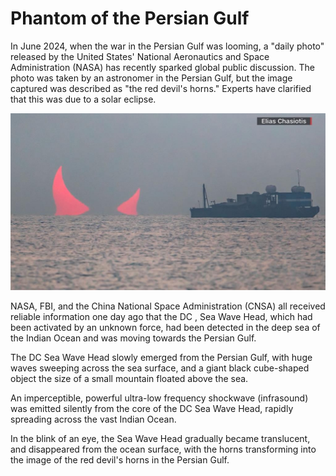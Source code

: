 # Phantom of the Persian Gulf

In June 2024, when the war in the Persian Gulf was looming, a "daily photo" released by the United States' National Aeronautics and Space Administration (NASA) has recently sparked global public discussion. The photo was taken by an astronomer in the Persian Gulf, but the image captured was described as "the red devil's horns." Experts have clarified that this was due to a solar eclipse.

![海浪头本体（SEA HEAD DC）登陆波斯湾](../.gitbook/assets/image.jpeg)

NASA, FBI, and the China National Space Administration (CNSA) all received reliable information one day ago that the DC , Sea Wave Head, which had been activated by an unknown force, had been detected in the deep sea of the Indian Ocean and was moving towards the Persian Gulf.

The DC Sea Wave Head slowly emerged from the Persian Gulf, with huge waves sweeping across the sea surface, and a giant black cube-shaped object the size of a small mountain floated above the sea.

An imperceptible, powerful ultra-low frequency shockwave (infrasound) was emitted silently from the core of the DC Sea Wave Head, rapidly spreading across the vast Indian Ocean.

In the blink of an eye, the Sea Wave Head gradually became translucent, and disappeared from the ocean surface, with the horns transforming into the image of the red devil's horns in the Persian Gulf.

